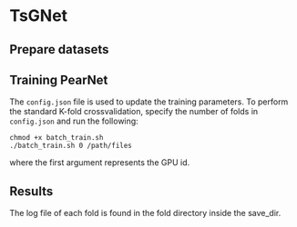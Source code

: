 # TsGNet

## Prepare datasets

## Training PearNet
The `config.json` file is used to update the training parameters.
To perform the standard K-fold crossvalidation, specify the number of folds in `config.json` and run the following:
```
chmod +x batch_train.sh
./batch_train.sh 0 /path/files
```
where the first argument represents the GPU id.

## Results
The log file of each fold is found in the fold directory inside the save_dir.   

